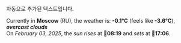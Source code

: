 
자동으로 추가된 텍스트입니다.

<!--START_SECTION:weather:moscow-->
Currently in **Moscow** (RU), the weather is: **-0.1°C** (feels like **-3.6°C**), ***overcast clouds***<br/>
On *February 03, 2025*, the *sun rises* at 🌅**08:19** and *sets* at 🌇**17:06**.
<!--END_SECTION:weather-->
